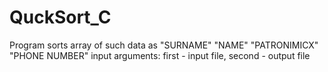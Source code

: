 # QuckSort_C
Program sorts array of such data as
"SURNAME" "NAME" "PATRONIMICX" "PHONE NUMBER"
input arguments: first - input file, second - output file

